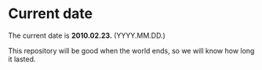# Current date

The current date is **2010.02.23.** (YYYY.MM.DD.)

This repository will be good when the world ends, so we will know how long it lasted.